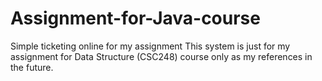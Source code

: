 # Assignment-for-Java-course
Simple ticketing online for my assignment
This system is just for my assignment for Data Structure (CSC248) course only as my references in the future.
